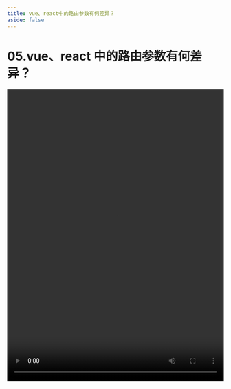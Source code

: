 ```yaml
---
title: vue、react中的路由参数有何差异？
aside: false
---
```


# 05.vue、react 中的路由参数有何差异？

<video autoplay src="http://qn.chinavanes.com/interview/project-interview/05.vue、react中的路由参数有何差异？.mp4" controls controlsList="nodownload" width="100%" height="680"/>
